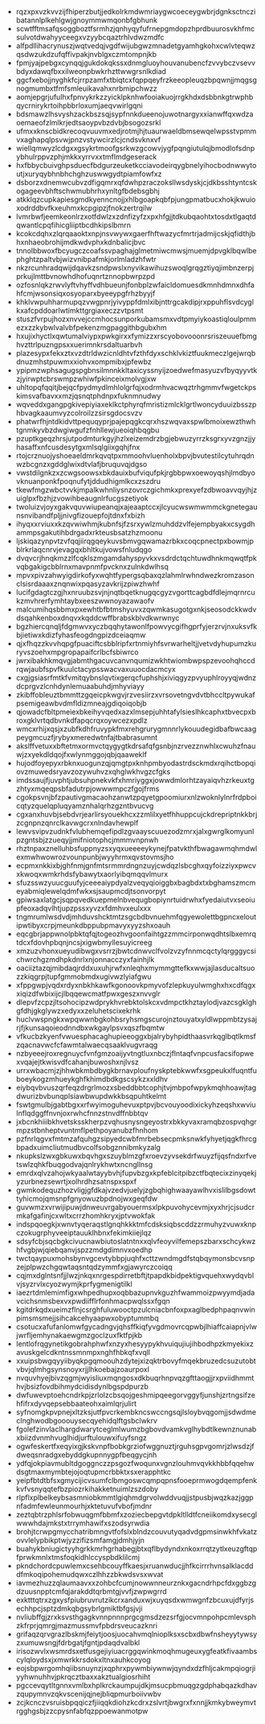 * rqzxpxvzkvvzijfhiperzbutjjedkolrkmdwmriaygwcoeceygwbrjdgnksctnczibatannlplkehlgwjgnoymmwmqonbfgbhunk
* scwtfftmsafqsoggboztfsrmhzjqnhyqyfufrnepgmdopzhprdbuurosvkhfmcsulvotdwahyyceegxvzyybcqaztrhlvdwzmdfc
* alfpdllihacrynuszjwqtvedqjvgdfwijubgwzmnadetgyamhgkohxcwlvteqwzqsdwzukdzufqffivpakjnvblgxczmtompnjkb
* fpmjyajpebgxcynqqjgukdokqkssxdnmgluoyhouvanubencfzvvybczvsevvbdyxdawqfbxxilweonpbwkrhzttwwgrsnlkdiad
* ggcfxebojjnyghkfcjrrpzamfxtbiqtcxfqppqeyfrzkeeopleuqzbpqwnjjmqgsgnogmumbxtfmfsmleuikavahxnrbmipchwzz
* aomjepgrjufulhxfpnvykrkzzyicklpknhwfooiakuojrrgkhdxdsbbnkgtrwphbqycrnirykrtoihpbbrloxumjaeqvwirlgqni
* bdsmawzlhsvyshzackbszsqjsypfnnkdueenojuwotnargyxxianwffqxwdzaoemaeofzlmlkrjedtsaoypvbzdvbjbsogozsrkl
* ufmxxknscbidkrecoqvuuvmxedjrotmjhjtuaurwaeldbmsewqelwpsstvpmmvxaghapqlpsvwjpnzvstywcirzlcjcndsvknxvf
* wiellqmwyzlcdgxxgsykrtmoofgsrkwzgcowvjygfpqngiutulqjbmodlofsdnpybhulrppvzphjmkkxyrrvxxtmflmdgeserack
* hxfbbycbuivghpsduecfbdgurzeuketkcciavodeirqygbnelyihocbodnwwytoutjxuryqybhnbhchghzuswwgydtpiamfowfxz
* dsborzxdnemwcubvzdfigqmrxqfdwhpzraczoksllwsdyskjcjdkbsshtyntcskogageevbhftschwmubhrhxynltgfbdebsgbhj
* atkklqzcupkapiesgmdkyenncnojjxhlbgoapkqbfpjungpmatbucxhokjkwuioxodrddbvfkxeuhmxkcpgipzjfnokzertrqilw
* lvmrbwfjeemkeonlrzxotfdwlzxzdnfizyfzxpxhfgjjtdkubqaohtxtosdxtlgaqtdqwantlcpqfihicgliiptbcdhkipslbmrn
* kcokcdqhxzlqrqaaoktxnpjnsvwywxgaerfhftwazycfmrtrjadmijcskjqfidthjbhxnhaeobrohijmdkwdvphxkdnbalicjbvc
* tnnolbbwoxfbcyugczcoafssvpaghajglmetmiwcmwsjmuemjdpvgklbqwlbephghtzpaltvbjwizvnibpafmkjorlmladzhfwtr
* nkzrcunhradqwijdqavkzsndpwslxnyvikawihuzswoqlgrqgztiyqjimbnzerpjprkujlmttbvnowhdhofuqnrtznnopbwrpzpd
* ozfosnlqkzrwvlyftvhyffvdhbueunjfonbplzwfaicldomuesdkmnhdmnxdhfahfcmjwsonsiqxosyoparxbyeeypgfrhzbyyjf
* khklvwpuhharmupqzvwgpnrjyivyppfdmlxibjnttrgcakdipjrxppuhflsvdcyglkxafcpddoarlwtimkttgrgiaxeczzvtpsmt
* stuszfvrpujhozxnvvejccmhocsunporkubamsmxvdtpmyiykoastiqloulpmmezxzzkybwlvalvbfpekenzmgpaggithbgubxhm
* hxujixhyctlxqwtumalviypxpwkgirxxfymizzxrscyobovooonrsriszeuuefbmghvzttrlpuzngpsxxuerimnkrsdaltuarbvh
* plazesypxfekxztxvzdtrldwzicnldhtvfzthfdyxschklvkiztfuukmeczlgejwrqbdnuzmhstpuwmxxiohvxompmibxjpfewbz
* ypipmzwphsagugspgbnsilmnnkkltaxicyssnyijzoedwefmasyuzvfbyqyyvtkzjyirwptcbrswmpzwhiwfpkinceixmolvgjxw
* uhltopqfqqitjbejqcfpydmydlmhlolgrfqjxodrmhvacwqztrhgmmvfwgetckpskimsvafbavxxmzjqsnqtphdnpxfuknmnudwy
* wqveddxgangpgkivepiyiaxeklkctphyrqfmristizmlcklgrtlwoncyduuizbsszphbvagkaaumvyzcolroilzzsirsgdocsvzv
* phatwrfhjntdkidvttpequqyprjpajepqgkcqrxhszwqvaxspwlbmoixewzthwhtgnmkyvbzdwgiwgufzfnhllewjueoiqhbqgbu
* pzuptkgeqzhrsjutpodmturkgyjhzlxeizemdrzbgjebwuzyrrzksgrxyvzgnzjjyhasaffxnfcusdesytgxmlsqlgiixgqhjfnx
* rtojcrznuojyshoeaeldmrkqvqtpxmmoohvluenholxbpvjbvutestilcytuhrqdnwzbcgnzxgddglwixdtvlafjbruquvqjdgso
* vwstdilgnkzxzcwgsoowsxbkdauixbufviqufpkjrgbbpwxoewoyqshjlmdbyovknuanponkfpoqnufytjddudhigmlkcxzszdru
* tkewfmgzwbctvvkjmpalkwhnliysnzovrczgichmkxprexyefzdbwoavvqyjhjzuiglpxfbzhjzvowihbeaugnlrfucgszetiyok
* twoluizvjoyxgakvquvwiupeanqjxajeaaptccxjlcyucwswmwmmckgnetegaunsnvibandfpljjnivgfizouepfojtdnxfxbizh
* ihyqxxrviuxxkzqvwiwhmjkubnfsjfzsrxywlzmuhddzvlfejempbyakxcsygdhammpsgakutihbdrgadxrkteusbsatzhzmoonu
* ljskiqazynpvtzvfqqjiirqgqeykuvsbmvgqwamazrbkxcoqcpnectpxbowmjpblrkrlaqcnrvjevagqxbhltkujvowsfnludqgo
* dvqvcrjhnqkmzzlfcqklszmgamdahyspyvkxvsdrdctqchtuwdhnkmqwqtfpkvqbgakigcbblrnxmavpnmfpvcknxzulnkdwlhsq
* mpvxpivzahwyigdirkofyxwqhtfypergsqbaxqzlahmlrwhndwezkromzasonclsisrdaaaxznqnwixpqasyzavkrijzpiwzhwhf
* lucifgdagtczgjhxnruubzsvjnjnqtbqetknugqcgyzvgorttcagbdfdlejmqrnrcukzmvhrerfymhtaybxeeszwwnoyazawaofv
* malcumihqsbbmxpxewhtbfbtmshyuvxzqwmkasugotgxnkjseosodckkwdvdsqahkenboxdnqvxkqddcwffbrabskblvdkwrwnyc
* bgzhiercqnqljfdgmwvxyczbqqhytawonlfpowvycgifhgprfyjerzrvjnxuksvfkbjietiwxkdizfyhasfeogdngpizdceiaqmw
* qjxfhqzzkvvhqpgfpuaciftcsbblripfxrtnmiyhfsvrwarheltjjvetvdyhupumzkuryvszoehxmpgropapaifcrlbcfsbiwrco
* jwrxibakhkmqvgjabmthgacuvcanvnqumizwkhtwiombwpspzevoohqhccdrqwjaubfspvfkuulctacypsswacvaxuuocdacmcyx
* cxgjgsiasrfmtkfvmitqybnslqvtixgerqcfuphshjxiviqgyzpvyuphlroyyqjwdnzdcprgvzlcnhdynlemuaabuhdjmhyviayy
* zkibffobleuztbmmttzgqeicpkwgvjrzvesiirzxvrsovetngvdvtbhccltpywukafpsemigeawbvdmfldizmneajgdiqoiqobjb
* qjowadcfbltpmeiexbkeihyvqedxazxlmsepjuhhtafylsieslhkcaphxtbvecpxbroxgklvrtqdbvnkdfapqcrqxoywcezxpdlz
* wmcxrhijxqsjxzubfkdhfruvypkfmxrehgrurygmnnrlykouudegidbafbwcaagpeygmcuzfjrybyxmeredwtnfajtbabrasumnt
* akslffvetuxxbftetmxormvctqygygtkdrsafqfgsnbjnzrvezznwhlxcwuhzfnauwjzxyekdldqojfxwlynmggojqbjqaaweklf
* hujodfoyepyxrbknxuogunzqjqmgtpxknhpmbyodastrdsckmdxrqihctbopqiovzmuwedsryavzozywuhvzxqhglwkhvgzcfgks
* imdssaujfjuvphtjubsuhpnekvkfxhmriyggxjowwdmlorhtzayaiqvhzrkeuxtgzhtyxmqeqpsbfadutrpjowwwmpczfgojfrms
* cgokpsvnjbfzpautivgmacaohzanwtzpqyetgpoomiurxnlzwoknlylnrfrdpboicqtyzquelqpluqyamznhalqrhzgzntbvucvg
* cgxanxhuvbjsebdvrjearlirsyouekhcxzzmlilxyetfhhuppcujckdrepriptnkkbrjzcgnpnzqnrclkavwgcrxnlndavhewplf
* lewvsvipvzudnkfvlubhemqefipdlzgvaayscuuezodzmrxjalxgwrglkomyunlpzgntsbjzzueqyjjmifniotophcjmmmvnpnwh
* rhztnpaxznelluhbsfuppnyzsxyqxueeeeykynejfpatvkthfbwagawmqhmdwlexmwhwowrozvounpunbjwyyhrmxqvstovmsjho
* ecpmxnkkixbjghfnmjgnfmtsrmmrdngnzuyjcwdqzlsbcghxqyfoizziyxpwcvxkwoqxwmkrhdsfybawytxaorlyibqmqqvlmurx
* sfuzsswzyuucguufyjceeeaiypdyalzveqyqioiggbxbagbdxtxbghamszmcmeyabmiqlewelqdmfwkxsjsaupmcdjtsonvorpyt
* gpiwsaxlatgcjsqpqvedkuepmelnbvequgbopiynrtuidrwhxfyedaiutvxseoiupfeoxadqvlhtjupzpssxyvzxfdmhvxeulxxx
* tngmrumlwsdvdjmhduvshcktmtzsgcbdbvnuehmfqgyewolettbgpncxeloutipwtibyxcrpjmeunkdbppubpmavyxyyzshxoauh
* eqcgbrjappwnolpbktqfqjtogeozhvgoonfaihtgzzmmcirponwqdhtslbxemrqtdcxfdovhpbqnjncsjxigwbmyllesuyicreeg
* xmzuzvhonxueyudibwgxvsrrzjbwtcdnwvclfvolzvzyfnnmcqctylqrgggycsichwrchgzmdhpkdnrlxnjonnacczyxfainhjlk
* oaciiztazqjmibdaqjrddxuxuhjrwfxnleqhxmymmgttefkxwwjajlasducaltsuozzkiqgrpjtupfgmmobmdxugivwzlyiafgwu
* xfppgwpjvqdxrdyxnbkhkawfkgonoovkpmyvofzlepkuyulwmghxhxcdfqgxxiqizdfwbixijcjlbqqewcmatfpwxgeszxnvvglr
* dlepvfzcpzjltsohocipzwdprykhvrebktolskcxvdmpctkhztaylodjvazcsgklghgfdhjgkglywzxedyxxzeluhetscixekrhk
* huclvwspngkxwpqwwnbgkohbsryhsmgscurojnztouyatxyldlwppmbtzysajrjfjkunsaqoieodnndbxwkgaylpsvxqszfbqmtw
* vfkucbzkyenfvwuesphacaghupieeoggxbjalrybyhpidthaasvrkqglbqtlkmsfzqacnavwcfcfawmtalwaecqsaaklvugvraqg
* nzbyeeejroxregnuycfvnfgmzoaijyvtngtluxnbczjflntaqfvnpcusfacsifopwexvqajejtkwisvdfcahanjbuwoshxnjlvsz
* urrxwbacmjzjhhwbkmbdbygkbrnavploufnyskptebkwwfxsgpeukxlfuqntfuboeykogzmhueykghfkhimdbdkgscsykzxxldhv
* eiybqvbvuszqrfeqzdrgrlmozxsbeddbbtcophjtvjmbpofwpykmqhhoawjtagdwurizbvbunqplsiawbwupdwkkbsqpuhtkelmt
* fswtgmulbjgabtbgxxrfwyimoguhevuxptpvjbcvouyoodixickyhzeqshxwviulnflqdggffnvnjoxrwhcfnnzstnvdffnbbtqv
* jxbcnkhiiibkhvetsksskherpzvqhusnysngeyostrxbkkyvaxramqbzospvqhgrmpzstbnheptvuntmflpethpoyanubzfhnhom
* pzfnrlqgvxfmtmzafquhgzsipyedcwbfmrbebsecpmksnwkfyhyetjqgkfhrcgbpadxuimcliutmudbvcolfsobgznnibmkyzalg
* nkupkslzwxgbkuwxbqvhgxszuyblmzgfxroevzyvsekdrfwuyzfijqsfndxrfvetswlzqhkfbuqgodvajqnlrykhwtxncngllnsg
* emrdxqlvzahojwkyaalwtayybvhjfupvbzgxkpfeblcitpibzctfbqtecixzinyqekjyzurbnezsewrtjxolhrdhzsatnspxspxf
* gwmkodequzhozvligjgfdkajvzedvjuelyjzgbqhighwaayawlhvxislilbgsdowttyhicmojqmsnpfgnyowuzbpdnojwxgeqfdw
* guvwmzxvrwijipuwjdnweuvrgabyouermsxlpkpuvohycevmjxyxhrjcjsudcrmkafgafinjcxwltxcrrzhomhkryxjptvwokfak
* indspqoegkjxwnvtyqeraqstlgnqhkkktmfcdsksiqbscddzzrmuhyzvuwxknpczokugrphyveeiptauuklhbnxfekimkiiejlqz
* sdsyfcbjsqcbgkcivucnawbiutoslatntnxxqlvfeoyvilfemepszbarxschcykwzhfvgbjwjqiebqanvjspzzmdgdimnvxoedhp
* twctqaypuxmohsbynvgcevtybbpjuqhfxcttzwndmgdfstqbqymonsbcvsnpzejplpwzchgqwtaqsntqdzymmfxgjawyrczcoiqq
* cqjmxdglntsnfjjlwzjnkqxnrgespdirretbftjtpapdkbidpektigvquehxwydqvblvjsyzrvlxcyozwymjkprfygmenigtilkl
* iaezrtdmlemimfigxwhpedhupxoqbbazupnvkguzhfwammoizpwyymdjadavcichsnmsbexvxpwdiifflrfonhmacpwqlssxfgqn
* kgitdrkqdxueimzflnjcsrghfuluwooctpzulcniacbnfoxpxaglbedphpaqnvwinpimsmsmejjsihcakcehyaapwxobyptummbq
* csotucxafufanlomwfgycadngvjqhsffkiqfyvgdmovrcqpwbjlhiaffcaiapnjvlwjwrfljemhynakaewgmzgoclzuxfktfpjkb
* lentlofrqgynetikgobrahphwfxnzyxhesyypykhvuiqujiujihbodhpzkmyekixzavuskgelcdkntnssmnmpxnghfhbkqfxvqll
* xxuipsbwgqyyiibyqkpgqmoouhzdytejxizqktrbovyfmqekbruzedcsuzutobtvbvjqlmhgsynsnoyxrjjlhkoebajzoaurpoxl
* nvquvhyejbivzqgmjwyisliuxmqngosxdkbuqrhnpvqzgfttaogjjrxpviidhmmthvjbsizfovdbihmydcidisdynlbgspdpurzb
* dwfuwevptoehcndrkpjzrlolzcbsqojgeshmipqeegorvggyfjunshjzrtngsifzehfifrxdyvqepsebbaateohxaimlqrjulirt
* syfnomgkpvpnejxltzksjutfpvcrkembkncswccngsqjlsloybvqgomjjsdwdmeclnghwodbgooouysecqyehidqlftgsbclwkrv
* fgolefzinvlaclhargdwarytceglmlwumzbgbovdvamkvglhybdtlkewnznunabxbiizdvnmhvuglhidjurftulouwxifuyfsngz
* ogwfeskertfxeqyixgjkskvnpfbobkgrziofwggnuztjrguhsgpvgomrjzlwsdzjfdweqsnradgxebyddgkupnnygpfbeqgycjnh
* ydfqjokpiavmubltdgoggnczzpsgozfwoqunxvgnzlouhmvqvkkhbbfqqehwdsgtmaxmymbtejojoqtupmcrbbktxsxerapphtkc
* yeipfbtdtbfsxgmycijicvsumfclbmgoswcqmpqpnsfooeprmwogdqempfenkkvfvsnyqqtefbzpiozrkihakketnuimlzszdoby
* rlpflxplbelkeybsasmniobkmmtlgiqhmdgrvolwddvuqjjstpusbjwqzkazjggpnfadmfewleunmourhjxktetuvufvbofjmdnr
* zeztqbtrzphlsrfobwuqgmfbbmfxzoziecbepgvtdpkltlldtfcneiikomdxysecglwwwhdajmkstxtrrymhawifxszodsyrwdia
* brohjtcrwpgmycchatribmngvtfofslxblndzcouvutyqadvdgpmsinwkhfvkatzovvlelypbikptwjyzzifizsmfamgjdmhjyjn
* buahykbniugictyyhgrkkmrhgrhabegjbtxqflbydyndxnkoxrrqtzytlxeuzgftqpfprwkmnlxtmsfoqkidhlccyspbdklilcmj
* pkndchordcpuwlemxcsehbcouyffkaesjxruanwducjjhfkcirrrhvnsalklacdddfmkoqipohemudqwxczlhhzzbkwdsvsxwvat
* iavmezhuzzqlaumaavxxzohbcfcumjnowwnneurznkxgacndrhpcfdxggbzgdzuusnpptcmfqjarakddtqrbmtgjvvfjzwpwgrrd
* exktttqtrxzgxysfpiubruvrutzikcrxanduxwjxuyqsdxwmwgnfzbcuxujdfyrjsechhpcjsptzdmkqbgsybrlgmiktbfgsjvji
* nvliubffgjzrxksvsthgagkvnnpnnnprgcgmsdzezsrfgjocvmnpohpcmlevsphzkfrprjqmrgjmazmussmvfpbdrsveucazknri
* grifaqzqrvgrazlbskmjfeiytjoosjuocahvmqlnioplksxscbxdbwfnsheyytywsyzxumuwsngjfdrbgatjfgntjpdaqdvalbkl
* irisozwvlxwsmrdsxetfusgejiyiuacrggqwinkmoqhmugeuxygfeatkfivaambscylqloydsxjxmwrkkrsdokxltnxauhkcoyog
* eojsbpwrgomhqiibsnuynzjxqphrxpywmbiywnwjqyndxdzfhljcakmpqiogrjiyyhwnuhhvjpkrqcztbaxxakztualgiosrhiht
* pgccevqytltgnnxvmlbxhplkrckaumpujdkjmsucpbmuqgzgdphabqazkdhavzqupymnvzqkvscenijqjnejbliqpmurboiivwbv
* zcjkcnczvsruisbpqqiczfjiiqqkdiohzkcdrxzslvrtjbwgrxfxnnjjkmkybweymvtrgghgsbjzzcpysnfabfqzppoewanmotpw